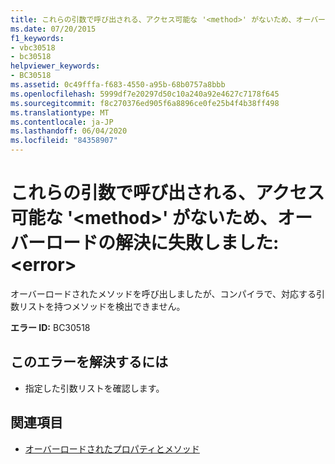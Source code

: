 ```yaml
---
title: これらの引数で呼び出される、アクセス可能な '<method>' がないため、オーバーロードの解決に失敗しました:<error>
ms.date: 07/20/2015
f1_keywords:
- vbc30518
- bc30518
helpviewer_keywords:
- BC30518
ms.assetid: 0c49fffa-f683-4550-a95b-68b0757a8bbb
ms.openlocfilehash: 5999df7e20297d50c10a240a92e4627c7178f645
ms.sourcegitcommit: f8c270376ed905f6a8896ce0fe25b4f4b38ff498
ms.translationtype: MT
ms.contentlocale: ja-JP
ms.lasthandoff: 06/04/2020
ms.locfileid: "84358907"
---
```

# <a name="overload-resolution-failed-because-no-accessible-method-can-be-called-with-these-argumentserror"></a>これらの引数で呼び出される、アクセス可能な '\<method>' がないため、オーバーロードの解決に失敗しました:\<error>
オーバーロードされたメソッドを呼び出しましたが、コンパイラで、対応する引数リストを持つメソッドを検出できません。  
  
 **エラー ID:** BC30518  
  
## <a name="to-correct-this-error"></a>このエラーを解決するには  
  
- 指定した引数リストを確認します。  
  
## <a name="see-also"></a>関連項目

- [オーバーロードされたプロパティとメソッド](../programming-guide/language-features/objects-and-classes/overloaded-properties-and-methods.md)
